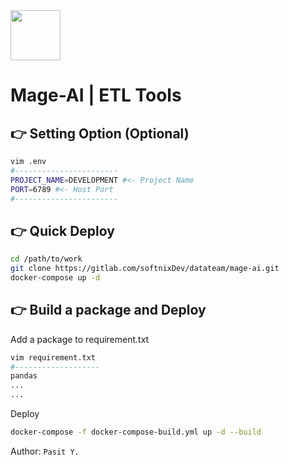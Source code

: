<img src="https://miro.medium.com/v2/resize:fit:1200/1*BLMkN_JD4e--TAUOqaVf6A.png" width="80">

# Mage-AI | ETL Tools

## 👉 Setting Option (Optional)
```bash
vim .env
#-----------------------
PROJECT_NAME=DEVELOPMENT #<- Project Name
PORT=6789 #<- Host Port
#-----------------------
```
## 👉 Quick Deploy
```bash
cd /path/to/work
git clone https://gitlab.com/softnixDev/datateam/mage-ai.git
docker-compose up -d
```
## 👉 Build a package and Deploy
Add a package to requirement.txt
```bash
vim requirement.txt
#-------------------
pandas
...
...
```
Deploy
```bash
docker-compose -f docker-compose-build.yml up -d --build
```

Author: ```Pasit Y.```
